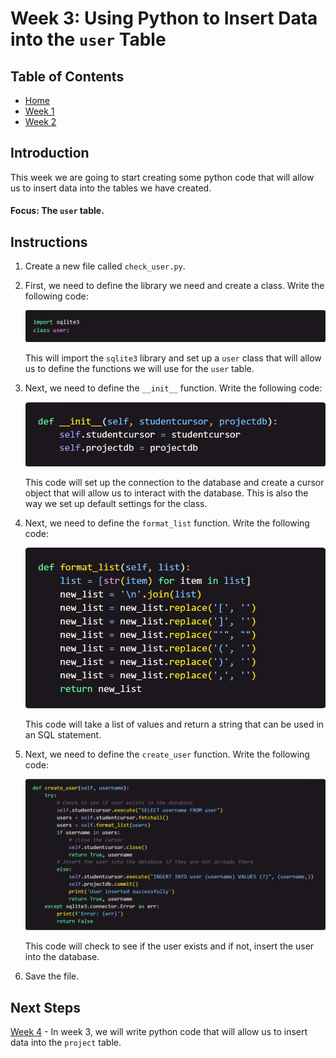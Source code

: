 # Week 3: Using Python to Insert Data into the `user` Table

## Table of Contents

- [Home](../README.md)
- [Week 1](../week1/README.md)
- [Week 2](../week2/README.md)



## Introduction

This week we are going to start creating some python code that will allow us to insert data into the tables we have created. 

#### Focus: The `user` table.

## Instructions

1. Create a new file called `check_user.py`.

2. First, we need to define the library we need and create a class. Write the following code: 

    <!-- Image of code here -->
    ![import_and_class](import_class.png)

    This will import the `sqlite3` library and set up a `user` class that will allow us to define the functions we will use for the `user` table.

3. Next, we need to define the `__init__` function. Write the following code:

    <!-- Image of code here -->
    ![init](_init_.png)

    This code will set up the connection to the database and create a cursor object that will allow us to interact with the database. This is also the way we set up default settings for the class.

4. Next, we need to define the `format_list` function. Write the following code:

    <!-- Image of code here -->
    ![formatlist](format_list.png)

    This code will take a list of values and return a string that can be used in an SQL statement.

5. Next, we need to define the `create_user` function. Write the following code:

    <!-- Image of code here -->
    ![createuser](create_user.png)

    This code will check to see if the user exists and if not, insert the user into the database.

6. Save the file.

## Next Steps

[Week 4](../week4/README.md) - In week 3, we will write python code that will allow us to insert data into the `project` table. 